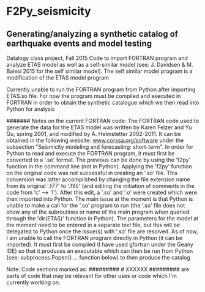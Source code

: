# F2Py_seismicity
## Generating/analyzing a synthetic catalog of earthquake events and model testing ##

Datalogy class project, Fall 2015
Code to import FORTRAN program and analyze ETAS model as well as a self-similar model
(see: J. Davidsen & M. Baiesi 2015 for the self similar model). The self similar model 
program is a modification of the ETAS model program

Currently unable to run the FORTRAN program from Python after
importing ETAS.so file. For now the program must be compiled and executed in FORTRAN in 
order to obtain the synthetic catalogue which we then read into Python for analysis

#######
Notes on the current FORTRAN code: The FORTRAN code used to generate the data for the 
ETAS model was written by Karen Felzer and Yu Gu, spring 2001, and modified
by A. Helmstetter 2002-2011. It can be obtained in the following website: 
www.corssa.org/software under the subsection "Seismicity modeling and forecasting:
short-term". 
In order for Python to read and execute the FORTRAN program, it must first be converted
to a '.so' format. The previous can be done by using the 'f2py' function in the 
command line (not in Python). Applying the 'f2py' function on the original code was 
not successful in creating an '.so' file. This conversion was latter accomplished by
changing the file extension name from its original '.f77' to '.f95' (and editing the 
initiation of comments in the code from 'c' --> '!'). After this edit, a '.so' and '.o'
were created which were then imported into Python. The main issue at the moment is that 
Python is unable to make a call for the '.so' program to run (the '.so' file does not
show any of the subroutines or name of the main program when queried through the 'dir(ETAS)'
function in Python). 
The parameters for the model at the moment need to be entered in a separate text file,
but this will be delegated to Python once the issue(s) with '.so' file are resolved.
As of now, I am unable to call the FORTRAN program directly in Python (it can be 
imported). It must first be compiled (I have used gfortran under the Geany IDE)
so that it produces an executable which can then be run from Python 
(see: subprocess.Popen() ... function below) to then produce the catalog

Note:
Code sections marked as:
           #########
           # XXXXXX
           #########
are parts of code that may be relevant for other uses or code which I'm currently
working on.
